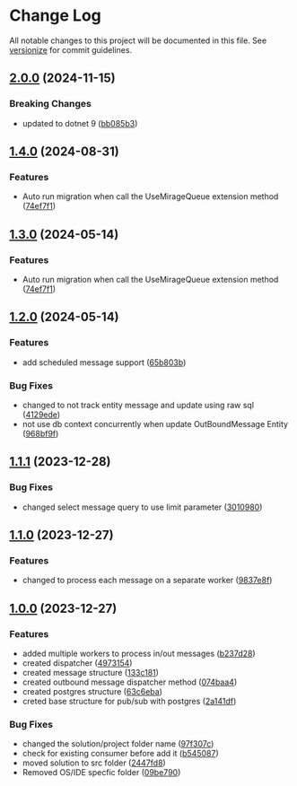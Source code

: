 # Change Log

All notable changes to this project will be documented in this file. See [versionize](https://github.com/versionize/versionize) for commit guidelines.

<a name="2.0.0"></a>
## [2.0.0](https://www.github.com/Beeposts/mirage-queue/releases/tag/v2.0.0) (2024-11-15)

### Breaking Changes

* updated to dotnet 9 ([bb085b3](https://www.github.com/Beeposts/mirage-queue/commit/bb085b3e8693747fa6f807da18cf94e460160ea8))

<a name="1.4.0"></a>
## [1.4.0](https://www.github.com/Beeposts/mirage-queue/releases/tag/v1.4.0) (2024-08-31)

### Features

* Auto run migration when call the UseMirageQueue extension method ([74ef7f1](https://www.github.com/Beeposts/mirage-queue/commit/74ef7f17189a2fd5e43d1693defd173c48bcbdba))

<a name="1.3.0"></a>
## [1.3.0](https://www.github.com/inova-notas/mirage-queue/releases/tag/v1.3.0) (2024-05-14)

### Features

* Auto run migration when call the UseMirageQueue extension method ([74ef7f1](https://www.github.com/inova-notas/mirage-queue/commit/74ef7f17189a2fd5e43d1693defd173c48bcbdba))

<a name="1.2.0"></a>
## [1.2.0](https://www.github.com/inova-notas/mirage-queue/releases/tag/v1.2.0) (2024-05-14)

### Features

* add scheduled message support ([65b803b](https://www.github.com/inova-notas/mirage-queue/commit/65b803be4e7d0ea069cf028f2ced54812e2decfb))

### Bug Fixes

* changed to not track entity message and update using raw sql ([4129ede](https://www.github.com/inova-notas/mirage-queue/commit/4129ede7ec8a3a4b8501a262d5ac90ed986e2c79))
* not use db context concurrently when update OutBoundMessage Entity ([968bf9f](https://www.github.com/inova-notas/mirage-queue/commit/968bf9fa8073e662d93911f12f7e26f6938b7608))

<a name="1.1.1"></a>
## [1.1.1](https://www.github.com/Beeposts/mirage-queue/releases/tag/v1.1.1) (2023-12-28)

### Bug Fixes

* changed select message query to use limit parameter ([3010980](https://www.github.com/Beeposts/mirage-queue/commit/3010980e2572b565e2c488d61b20d34b2a8e1b47))

<a name="1.1.0"></a>
## [1.1.0](https://www.github.com/Beeposts/mirage-queue/releases/tag/v1.1.0) (2023-12-27)

### Features

* changed to process each message on a separate worker ([9837e8f](https://www.github.com/Beeposts/mirage-queue/commit/9837e8f355c74351f9ca52fa722b8342c4699897))

<a name="1.0.0"></a>
## [1.0.0](https://www.github.com/Beeposts/mirage-queue/releases/tag/v1.0.0) (2023-12-27)

### Features

* added multiple workers to process in/out messages ([b237d28](https://www.github.com/Beeposts/mirage-queue/commit/b237d28c2d92a7a5bcb68a7aac229c9fb4d2b228))
* created dispatcher ([4973154](https://www.github.com/Beeposts/mirage-queue/commit/4973154b33dbe8788990797e257b105b9dd8c561))
* created message structure ([133c181](https://www.github.com/Beeposts/mirage-queue/commit/133c1816d0b833d394ffb559b4c941a0b6401ba6))
* created outbound message dispatcher method ([074baa4](https://www.github.com/Beeposts/mirage-queue/commit/074baa425a0e5b7023e9378df6977217e48580a3))
* created postgres structure ([63c6eba](https://www.github.com/Beeposts/mirage-queue/commit/63c6eba45d2a66d9d41e7366c73d7afe61b9aab8))
* creted base structure for pub/sub with postgres ([2a141df](https://www.github.com/Beeposts/mirage-queue/commit/2a141df49583bfb3dc2a6cf61d33f0592373d9bb))

### Bug Fixes

* changed the solution/project folder name ([97f307c](https://www.github.com/Beeposts/mirage-queue/commit/97f307c2bb7cf845fd00d64ac578dcf7bafe3ade))
* check for existing consumer before add it ([b545087](https://www.github.com/Beeposts/mirage-queue/commit/b545087cca7eea01ab9d9ebe9aebe3f5f5328725))
* moved solution to src folder ([2447fd8](https://www.github.com/Beeposts/mirage-queue/commit/2447fd8babfe2064b0a9b945acff59a43aebb244))
* Removed OS/IDE specfic folder ([09be790](https://www.github.com/Beeposts/mirage-queue/commit/09be790da8b10817b13194ec45721210d773e2ba))

